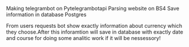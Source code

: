 Making telegrambot on Pytelegrambotapi
Parsing website on BS4
Save information in database Postgres

From users requests bot show exactly information about currency which they choose.After this inforamtion will save in database with exactly date and course for doing some analitic work if it will be nessessory!
